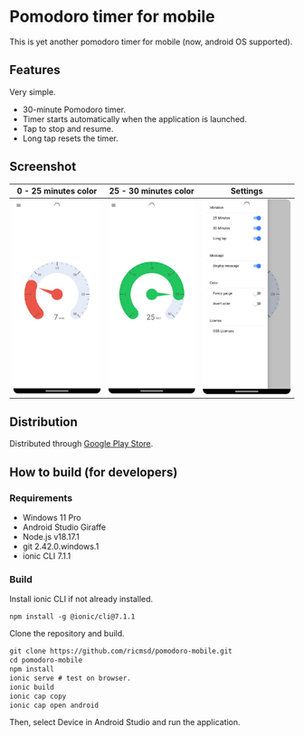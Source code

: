 # Pomodoro timer for mobile
This is yet another pomodoro timer for mobile (now, android OS supported). 

## Features
Very simple.
- 30-minute Pomodoro timer.
- Timer starts automatically when the application is launched.
- Tap to stop and resume.
- Long tap resets the timer.

## Screenshot
|0 - 25 minutes color|25 - 30 minutes color|Settings|
|---|---|---|
|![0-25min](https://raw.githubusercontent.com/ricmsd/pomodoro-mobile/main/docs/screenshot1.png)|![25-30min](https://raw.githubusercontent.com/ricmsd/pomodoro-mobile/main/docs/screenshot2.png)|![settings](https://raw.githubusercontent.com/ricmsd/pomodoro-mobile/main/docs/screenshot3.png)|


## Distribution
Distributed through [Google Play Store](https://play.google.com/store/apps/details?id=app.ricmsd.pomodoro).

## How to build (for developers)

### Requirements
- Windows 11 Pro
- Android Studio Giraffe
- Node.js v18.17.1
- git 2.42.0.windows.1
- ionic CLI 7.1.1

### Build
Install ionic CLI if not already installed.

    npm install -g @ionic/cli@7.1.1

Clone the repository and build.

    git clone https://github.com/ricmsd/pomodoro-mobile.git
    cd pomodoro-mobile
    npm install
    ionic serve # test on browser.
    ionic build
    ionic cap copy
    ionic cap open android

Then, select Device in Android Studio and run the application.
